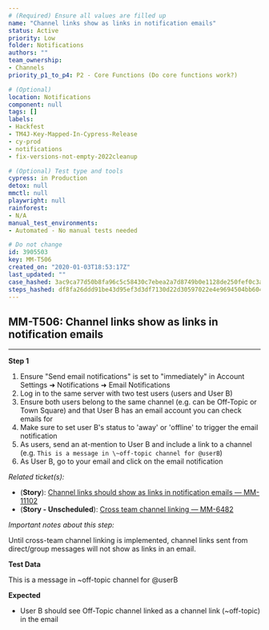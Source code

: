 ```yaml
---
# (Required) Ensure all values are filled up
name: "Channel links show as links in notification emails"
status: Active
priority: Low
folder: Notifications
authors: ""
team_ownership:
- Channels
priority_p1_to_p4: P2 - Core Functions (Do core functions work?)

# (Optional)
location: Notifications
component: null
tags: []
labels:
- Hackfest
- TM4J-Key-Mapped-In-Cypress-Release
- cy-prod
- notifications
- fix-versions-not-empty-2022cleanup

# (Optional) Test type and tools
cypress: in Production
detox: null
mmctl: null
playwright: null
rainforest:
- N/A
manual_test_environments:
- Automated - No manual tests needed

# Do not change
id: 3905503
key: MM-T506
created_on: "2020-01-03T18:53:17Z"
last_updated: ""
case_hashed: 3ac9ca77d50b8fa96c5c58430c7ebea2a7d8749b0e1128de250fef0c3aa31bc4f68e73dfda1b5e4e620428d48cd244d1
steps_hashed: df8fa26ddd91be43d95ef3d3df7130d22d30597022e4e9694504bb6048bee2dd221deef55622d4ca7245aaaa7d64a808
---
```


<!-- (Auto-generated) Based on frontmatter's "key" and "name" -->

## MM-T506: Channel links show as links in notification emails

---

**Step 1**

1. Ensure "Send email notifications" is set to "immediately" in Account Settings ➜ Notifications ➜ Email Notifications
2. Log in to the same server with two test users (users and User B)
3. Ensure both users belong to the same channel (e.g. can be Off-Topic or Town Square) and that User B has an email account you can check emails for
4. Make sure to set user B's status to 'away' or 'offline' to trigger the email notification
5. As users, send an at-mention to User B and include a link to a channel (e.g. `This is a message in \~off-topic channel for @userB`)
6. As User B, go to your email and click on the email notification

_Related ticket(s):_

- (**Story**): [Channel links should show as links in notification emails — MM-11102](https://mattermost.atlassian.net/browse/MM-11102)
- (**Story - Unscheduled**): [Cross team channel linking — MM-6482](https://mattermost.atlassian.net/browse/MM-6482)

_Important notes about this step:_

Until cross-team channel linking is implemented, channel links sent from direct/group messages will not show as links in an email.

**Test Data**

This is a message in \~off-topic channel for @userB

**Expected**

- User B should see Off-Topic channel linked as a channel link (\~off-topic) in the email
